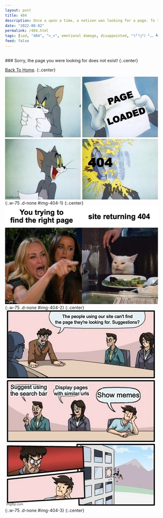 ```yaml
---
layout: post
title: 404
description: Once a upon a time, a netizen was looking for a page. To their dismay, they got this disappointment of a post.
date: "2022-08-02"
permalink: /404.html
tags: [sad, "404", ">_<", emotional damage, disappointed, "(╯°□°）╯︵ ┻━┻"]
feed: false
---
```

<br/>
### Sorry, the page you were looking for does not exist!
{:.center}

[Back To Home]({{site.url}}{{site.baseurl}}).
{:.center}

![](/assets/img/404-1.jpeg){:.w-75 .d-none #img-404-1}
{:.center}
![](/assets/img/404-2.jpeg){:.w-75 .d-none #img-404-2}
{:.center}
![](/assets/img/404-3.jpeg){:.w-75 .d-none #img-404-3}
{:.center}

